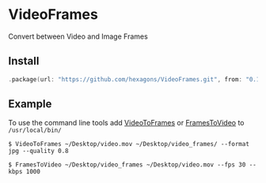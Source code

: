 # VideoFrames

Convert between Video and Image Frames 

## Install

~~~~swift
.package(url: "https://github.com/hexagons/VideoFrames.git", from: "0.1.0")
~~~~

## Example

To use the command line tools add [VideoToFrames](https://github.com/hexagons/VideoFrames/raw/master/VideoToFrames) or [FramesToVideo](https://github.com/hexagons/VideoFrames/raw/master/FramesToVideo) to `/usr/local/bin/`

~~~
$ VideoToFrames ~/Desktop/video.mov ~/Desktop/video_frames/ --format jpg --quality 0.8 
~~~

~~~
$ FramesToVideo ~/Desktop/video_frames ~/Desktop/video.mov --fps 30 --kbps 1000 
~~~
